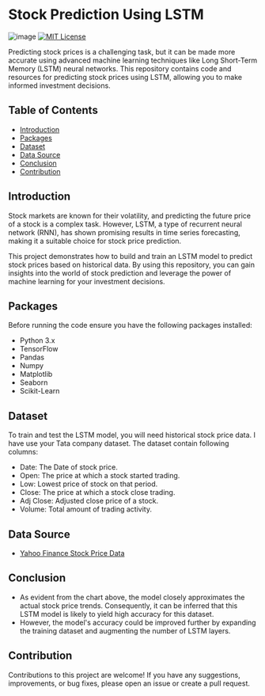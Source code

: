 # Stock Prediction Using LSTM
![image](https://github.com/SumitAkhadkar/Stock-Price-Prediction/assets/131847108/85857350-e277-4791-917d-004c5b10d660)
[![MIT License](https://img.shields.io/badge/Stock-LSTM-green.svg)](https://choosealicense.com/licenses/mit/)

Predicting stock prices is a challenging task, but it can be made more accurate using advanced machine learning techniques like Long Short-Term Memory (LSTM) neural networks. This repository contains code and resources for predicting stock prices using LSTM, allowing you to make informed investment decisions.


## Table of Contents

- [Introduction](#Introduction)
- [Packages](#Packages)
- [Dataset](#Dataset)
- [Data Source](#Data-Source)
- [Conclusion](#Conclusion)
- [Contribution](#Contribution)
  


## Introduction
Stock markets are known for their volatility, and predicting the future price of a stock is a complex task. However, LSTM, a type of recurrent neural network (RNN), has shown promising results in time series forecasting, making it a suitable choice for stock price prediction.

This project demonstrates how to build and train an LSTM model to predict stock prices based on historical data. By using this repository, you can gain insights into the world of stock prediction and leverage the power of machine learning for your investment decisions.

## Packages
Before running the code ensure you have the following packages installed:

- Python 3.x
- TensorFlow
- Pandas
- Numpy
- Matplotlib
- Seaborn
- Scikit-Learn

## Dataset
To train and test the LSTM model, you will need historical stock price data. I have use your Tata company dataset. The dataset contain following columns:

- Date: The Date of stock price.
- Open: The price at which a stock started trading.
- Low: Lowest price of stock on that period.
- Close: The price at which a stock close trading.
- Adj Close: Adjusted close price of a stock.
- Volume: Total amount of trading activity.

## Data Source

- [Yahoo Finance Stock Price Data ](https://finance.yahoo.com/quote/TATACONSUM.NS/history?p=TATACONSUM.NS)

## Conclusion

- As evident from the chart above, the model closely approximates the actual stock price trends. Consequently, it can be inferred that this LSTM model is likely to yield high accuracy for this dataset.
- However, the model's accuracy could be improved further by expanding the training dataset and augmenting the number of LSTM layers.

## Contribution
Contributions to this project are welcome! If you have any suggestions, improvements, or bug fixes, please open an issue or create a pull request.
